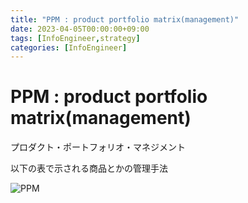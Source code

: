 ```yaml
---
title: "PPM : product portfolio matrix(management)"
date: 2023-04-05T00:00:00+09:00
tags: [InfoEngineer,strategy]
categories: [InfoEngineer]
---
```

# PPM : product portfolio matrix(management)

プロダクト・ポートフォリオ・マネジメント

以下の表で示される商品とかの管理手法

![PPM](./PPM.png)
